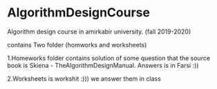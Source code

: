 # AlgorithmDesignCourse
Algorithm design course in amirkabir university. (fall 2019-2020)

contains Two folder (homworks and worksheets)

1.Homeworks folder contains solution of some question that the source book is Skiena - TheAlgorithmDesignManual. Answers is in Farsi :))

2.Worksheets is workshit :))) we answer them in class
